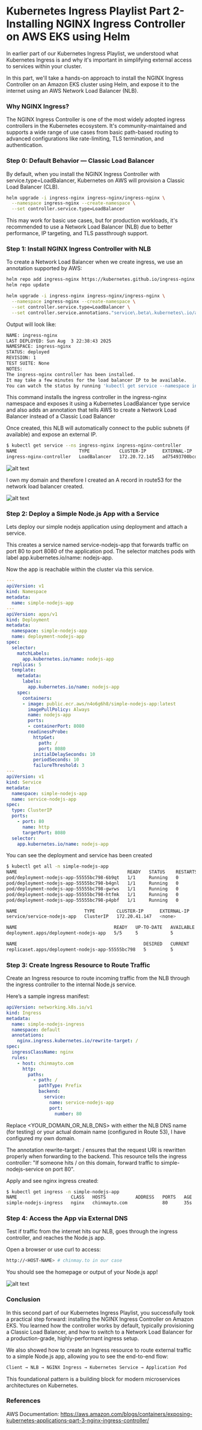 # Kubernetes Ingress Playlist Part 2- Installing NGINX Ingress Controller on AWS EKS using Helm

In earlier part of our Kubernetes Ingress Playlist, we understood what Kubernetes Ingress is and why it's important in simplifying external access to services within your cluster.

In this part, we'll take a hands-on approach to install the NGINX Ingress Controller on an Amazon EKS cluster using Helm, and expose it to the internet using an AWS Network Load Balancer (NLB).

### Why NGINX Ingress?
The NGINX Ingress Controller is one of the most widely adopted ingress controllers in the Kubernetes ecosystem. It's community-maintained and supports a wide range of use cases from basic path-based routing to advanced configurations like rate-limiting, TLS termination, and authentication.

### Step 0: Default Behavior — Classic Load Balancer
By default, when you install the NGINX Ingress Controller with service.type=LoadBalancer, Kubernetes on AWS will provision a Classic Load Balancer (CLB).

```bash
helm upgrade -i ingress-nginx ingress-nginx/ingress-nginx \
  --namespace ingress-nginx --create-namespace \
  --set controller.service.type=LoadBalancer
```

This may work for basic use cases, but for production workloads, it's recommended to use a Network Load Balancer (NLB) due to better performance, IP targeting, and TLS passthrough support.

### Step 1: Install NGINX Ingress Controller with NLB
To create a Network Load Balancer when we create ingress, we use an annotation supported by AWS:

```bash
helm repo add ingress-nginx https://kubernetes.github.io/ingress-nginx
helm repo update

helm upgrade -i ingress-nginx ingress-nginx/ingress-nginx \
  --namespace ingress-nginx --create-namespace \
  --set controller.service.type=LoadBalancer \
  --set controller.service.annotations."service\.beta\.kubernetes\.io/aws-load-balancer-type"="nlb"
```

Output will look like:
```bash
NAME: ingress-nginx
LAST DEPLOYED: Sun Aug  3 22:38:43 2025
NAMESPACE: ingress-nginx
STATUS: deployed
REVISION: 1
TEST SUITE: None
NOTES:
The ingress-nginx controller has been installed.
It may take a few minutes for the load balancer IP to be available.
You can watch the status by running 'kubectl get service --namespace ingress-nginx ingress-nginx-controller --output wide --watch'
```

This command installs the ingress controller in the ingress-nginx namespace and exposes it using a Kubernetes LoadBalancer type service and also adds an annotation that tells AWS to create a Network Load Balancer instead of a Classic Load Balancer

Once created, this NLB will automatically connect to the public subnets (if available) and expose an external IP.

```bash
$ kubectl get service --ns ingress-nginx ingress-nginx-controller 
NAME                       TYPE           CLUSTER-IP      EXTERNAL-IP                                                                     PORT(S)                      AGE
ingress-nginx-controller   LoadBalancer   172.20.72.145   ad75493700bcd4c4db3470bdb08e9b2d-6739ce92cbd2f4d0.elb.us-east-1.amazonaws.com   80:30209/TCP,443:30549/TCP   4m33s
```

![alt text](/Part_02/images/nlb.png)

I own my domain and therefore I created an A record in route53 for the network load balancer created.

![alt text](/Part_02/images/reoute53_record.png)

### Step 2: Deploy a Simple Node.js App with a Service

Lets deploy our simple nodejs application using deployment and attach a service.

This creates a service named service-nodejs-app that forwards traffic on port 80 to port 8080 of the application pod. The selector matches pods with label app.kubernetes.io/name: nodejs-app.

Now the app is reachable within the cluster via this service.
```yaml
---
apiVersion: v1
kind: Namespace
metadata:
  name: simple-nodejs-app
---
apiVersion: apps/v1
kind: Deployment
metadata:
  namespace: simple-nodejs-app
  name: deployment-nodejs-app
spec:
  selector:
    matchLabels:
      app.kubernetes.io/name: nodejs-app
  replicas: 5
  template:
    metadata:
      labels:
        app.kubernetes.io/name: nodejs-app
    spec:
      containers:
      - image: public.ecr.aws/n4o6g6h8/simple-nodejs-app:latest
        imagePullPolicy: Always
        name: nodejs-app
        ports:
        - containerPort: 8080
        readinessProbe:
          httpGet:
            path: /
            port: 8080
          initialDelaySeconds: 10
          periodSeconds: 10
          failureThreshold: 3
---
apiVersion: v1
kind: Service
metadata:
  namespace: simple-nodejs-app
  name: service-nodejs-app
spec:
  type: ClusterIP
  ports:
    - port: 80
      name: http
      targetPort: 8080
  selector:
    app.kubernetes.io/name: nodejs-app
```

You can see the deployment and service has been created
```bash
$ kubectl get all -n simple-nodejs-app
NAME                                         READY   STATUS    RESTARTS   AGE
pod/deployment-nodejs-app-55555bc798-6b9qt   1/1     Running   0          2m 
pod/deployment-nodejs-app-55555bc798-b4gnl   1/1     Running   0          2m 
pod/deployment-nodejs-app-55555bc798-gwrws   1/1     Running   0          2m 
pod/deployment-nodejs-app-55555bc798-htfmk   1/1     Running   0          2m 
pod/deployment-nodejs-app-55555bc798-p4pbf   1/1     Running   0          2m 

NAME                         TYPE        CLUSTER-IP      EXTERNAL-IP   PORT(S)   AGE
service/service-nodejs-app   ClusterIP   172.20.41.147   <none>        80/TCP    2m 

NAME                                    READY   UP-TO-DATE   AVAILABLE   AGE        
deployment.apps/deployment-nodejs-app   5/5     5            5           2m1s      

NAME                                               DESIRED   CURRENT   READY   AGE 
replicaset.apps/deployment-nodejs-app-55555bc798   5         5         5       2m1s
```

### Step 3: Create Ingress Resource to Route Traffic
Create an Ingress resource to route incoming traffic from the NLB through the ingress controller to the internal Node.js service.

Here’s a sample ingress manifest:
```yaml
apiVersion: networking.k8s.io/v1
kind: Ingress
metadata:
  name: simple-nodejs-ingress
  namespace: default
  annotations:
    nginx.ingress.kubernetes.io/rewrite-target: /
spec:
  ingressClassName: nginx
  rules:
    - host: chinmayto.com
      http:
        paths:
          - path: /
            pathType: Prefix
            backend:
              service:
                name: service-nodejs-app
                port:
                  number: 80
```

Replace <YOUR_DOMAIN_OR_NLB_DNS> with either the NLB DNS name (for testing) or your actual domain name (configured in Route 53), I have configured my own domain.

The annotation rewrite-target: / ensures that the request URI is rewritten properly when forwarding to the backend. This resource tells the ingress controller: "If someone hits / on this domain, forward traffic to simple-nodejs-service on port 80".

Apply and see nginx ingress created:

```bash
$ kubectl get ingress -n simple-nodejs-app
NAME                    CLASS   HOSTS           ADDRESS   PORTS   AGE
simple-nodejs-ingress   nginx   chinmayto.com             80      35s
```

### Step 4: Access the App via External DNS
Test if traffic from the internet hits our NLB, goes through the ingress controller, and reaches the Node.js app.

Open a browser or use curl to access:
```bash
http://<HOST-NAME> # chinmay.to in our case
```
You should see the homepage or output of your Node.js app!

![alt text](/Part_02/images/nodejs_app.png)

### Conclusion
In this second part of our Kubernetes Ingress Playlist, you successfully took a practical step forward: installing the NGINX Ingress Controller on Amazon EKS. You learned how the controller works by default, typically provisioning a Classic Load Balancer, and how to switch to a Network Load Balancer for a production-grade, highly-performant ingress setup.

We also showed how to create an Ingress resource to route external traffic to a simple Node.js app, allowing you to see the end-to-end flow:
```bash
Client → NLB → NGINX Ingress → Kubernetes Service → Application Pod
```

This foundational pattern is a building block for modern microservices architectures on Kubernetes.

### References
AWS Documentation: https://aws.amazon.com/blogs/containers/exposing-kubernetes-applications-part-3-nginx-ingress-controller/